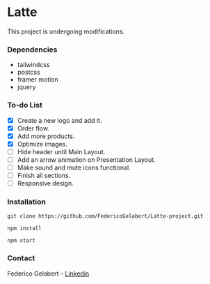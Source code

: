 # Latte

This project is undergoing modifications.


### Dependencies

- tailwindcss
- postcss
- framer motion
- jquery

### To-do List

- [x] Create a new logo and add it.
- [x] Order flow.
- [x] Add more products.
- [x] Optimize images.
- [ ] Hide header until Main Layout.
- [ ] Add an arrow animation on Presentation Layout.
- [ ] Make sound and mute icons functional.
- [ ] Finish all sections.
- [ ] Responsive design.

### Installation

```
git clone https://github.com/FedericoGelabert/Latte-project.git

npm install

npm start
```

### Contact

Federico Gelabert - [Linkedin](https://www.linkedin.com/in/federico-gelabert/)